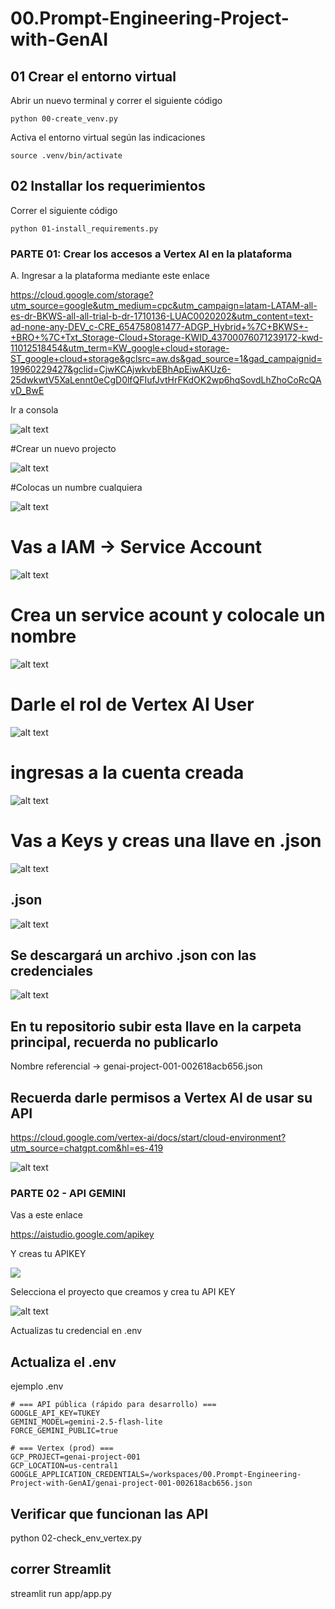 # 00.Prompt-Engineering-Project-with-GenAI




## 01 Crear el entorno virtual

Abrir un nuevo terminal y correr el siguiente código

```
python 00-create_venv.py
```
Activa el entorno virtual según las indicaciones 

```
source .venv/bin/activate
```
## 02 Installar los requerimientos

Correr el siguiente código
```
python 01-install_requirements.py
```
### PARTE 01: Crear los accesos a Vertex AI en la plataforma 

A. Ingresar a la plataforma mediante este enlace 

https://cloud.google.com/storage?utm_source=google&utm_medium=cpc&utm_campaign=latam-LATAM-all-es-dr-BKWS-all-all-trial-b-dr-1710136-LUAC0020202&utm_content=text-ad-none-any-DEV_c-CRE_654758081477-ADGP_Hybrid+%7C+BKWS+-+BRO+%7C+Txt_Storage-Cloud+Storage-KWID_43700076071239172-kwd-11012518454&utm_term=KW_google+cloud+storage-ST_google+cloud+storage&gclsrc=aw.ds&gad_source=1&gad_campaignid=19960229427&gclid=CjwKCAjwkvbEBhApEiwAKUz6-25dwkwtV5XaLennt0eCgD0lfQFIufJvtHrFKdOK2wp6hqSovdLhZhoCoRcQAvD_BwE

Ir a consola 

![alt text](image.png)

#Crear un nuevo projecto 

![alt text](image-2.png)

#Colocas un numbre cualquiera 

![alt text](image-3.png)

# Vas a IAM -> Service Account 

![alt text](image-4.png)

# Crea un service acount  y colocale un nombre 
![alt text](image-5.png)

# Darle el rol de Vertex AI User 

![alt text](image-6.png)

# ingresas a la cuenta creada 

![alt text](image-7.png)

# Vas a Keys y creas una llave en .json 

![alt text](image-8.png)

## .json 

![alt text](image-9.png)

## Se descargará un archivo .json con las credenciales 

![alt text](image-10.png)

## En tu repositorio subir esta llave en la carpeta principal, recuerda no publicarlo 

Nombre referencial -> genai-project-001-002618acb656.json


## Recuerda darle permisos a Vertex AI de usar su API 

https://cloud.google.com/vertex-ai/docs/start/cloud-environment?utm_source=chatgpt.com&hl=es-419

![alt text](image-13.png)

### PARTE 02 - API GEMINI 

Vas a este enlace 

https://aistudio.google.com/apikey

Y creas tu APIKEY

![](image-11.png)


Selecciona el proyecto que creamos y crea tu API KEY 

![alt text](image-12.png)

Actualizas tu credencial en .env


## Actualiza el .env 
ejemplo .env
```
# === API pública (rápido para desarrollo) ===
GOOGLE_API_KEY=TUKEY
GEMINI_MODEL=gemini-2.5-flash-lite
FORCE_GEMINI_PUBLIC=true

# === Vertex (prod) ===
GCP_PROJECT=genai-project-001
GCP_LOCATION=us-central1
GOOGLE_APPLICATION_CREDENTIALS=/workspaces/00.Prompt-Engineering-Project-with-GenAI/genai-project-001-002618acb656.json

```

## Verificar que funcionan las API

python 02-check_env_vertex.py
## correr Streamlit 

streamlit run app/app.py

